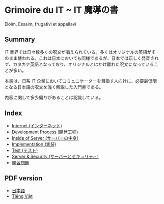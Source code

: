 # Grimoire du IT ~ IT 魔導の書
Eloim, Essaim, frugativi et appellavi

## Summary
IT 業界では日々数多くの呪文が唱えられている。多くはオリジナルの英語がそのまま使われる。これは日本においても同様であるが、日本では正しく発音されず、カタカナ英語となっており、オリジナルとはかけ離れた呪文になっていることが多い。

本書は、日系 IT 企業においてコミュニケーターを目指す人向けに、必要最低限となる日本語の呪文を浅く解説した入門書である。

内容に関して多少偏りがあることは認識している。

## Index
- [Internet (インターネット)](./sections/internet/README.md)
- [Development Process (開発工程)](./sections/process/README.md)
- [Inside of Server (サーバーの中身)](./sections/server/README.md)
- [Implementation (実装)](./sections/implement/README.md)
- [Test (テスト)](./sections/test/README.md)
- [Server & Security (サーバーとセキュリティ)](./sections/security/README.md)
- [練習問題](./sections/practice/README.md)

## PDF version
- [日本語](https://www.slideshare.net/hiroshik1/it-grimoire-du-it)
- [Tiếng Việt](https://www.slideshare.net/hiroshik1/sch-ma-thut-it-grimoire-du-it)
